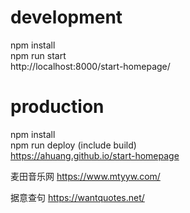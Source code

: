 
# development 
npm install   
npm run start   
http://localhost:8000/start-homepage/   

# production 
npm install    
npm run deploy (include build)   
https://ahuang.github.io/start-homepage   


麦田音乐网
https://www.mtyyw.com/


据意查句
https://wantquotes.net/